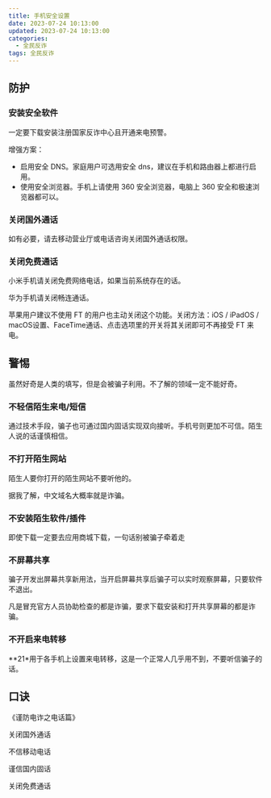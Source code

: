 ```yaml
---
title: 手机安全设置
date: 2023-07-24 10:13:00
updated: 2023-07-24 10:13:00
categories:
  - 全民反诈
tags: 全民反诈
---
```


## 防护

### 安装安全软件

一定要下载安装注册国家反诈中心且开通来电预警。

增强方案：

* 启用安全 DNS。家庭用户可选用安全 dns，建议在手机和路由器上都进行启用。
* 使用安全浏览器。手机上请使用 360 安全浏览器，电脑上 360 安全和极速浏览器都可以。

### 关闭国外通话

如有必要，请去移动营业厅或电话咨询关闭国外通话权限。

### 关闭免费通话

小米手机请关闭免费网络电话，如果当前系统存在的话。

华为手机请关闭畅连通话。

苹果用户建议不使用 FT 的用户也主动关闭这个功能。关闭方法：iOS / iPadOS / macOS设置、FaceTime通话、点击选项里的开关将其关闭即可不再接受 FT 来电。

## 警惕

虽然好奇是人类的填写，但是会被骗子利用。不了解的领域一定不能好奇。

### 不轻信陌生来电/短信

通过技术手段，骗子也可通过国内固话实现双向接听。手机号则更加不可信。陌生人说的话谨慎相信。

### 不打开陌生网站

陌生人要你打开的陌生网站不要听他的。

据我了解，中文域名大概率就是诈骗。

### 不安装陌生软件/插件

即使下载一定要去应用商城下载，一句话别被骗子牵着走

### 不屏幕共享

骗子开发出屏幕共享新用法，当开启屏幕共享后骗子可以实时观察屏幕，只要软件不退出。

凡是冒充官方人员协助检查的都是诈骗，要求下载安装和打开共享屏幕的都是诈骗。

### 不开启来电转移

**21*用于各手机上设置来电转移，这是一个正常人几乎用不到，不要听信骗子的话。

## 口诀

《谨防电诈之电话篇》

关闭国外通话

不信移动电话

谨信国内固话

关闭免费通话
